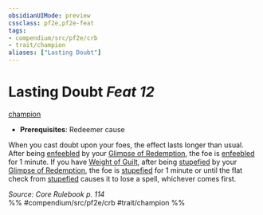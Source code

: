 ```yaml
---
obsidianUIMode: preview
cssclass: pf2e,pf2e-feat
tags:
- compendium/src/pf2e/crb
- trait/champion
aliases: ["Lasting Doubt"]
---
```

# Lasting Doubt  *Feat 12*  
[champion](rules/traits/champion.md)  

- **Prerequisites**: Redeemer cause

When you cast doubt upon your foes, the effect lasts longer than usual. After being [enfeebled](rules/conditions.md#Enfeebled) by your [Glimpse of Redemption](rules/actions/glimpse-of-redemption.md), the foe is [enfeebled](rules/conditions.md#Enfeebled) for 1 minute. If you have [Weight of Guilt](compendium/feats/weight-of-guilt.md), after being [stupefied](rules/conditions.md#Stupefied) by your [Glimpse of Redemption](rules/actions/glimpse-of-redemption.md), the foe is [stupefied](rules/conditions.md#Stupefied) for 1 minute or until the flat check from [stupefied](rules/conditions.md#Stupefied) causes it to lose a spell, whichever comes first.

*Source: Core Rulebook p. 114*  
%% #compendium/src/pf2e/crb #trait/champion %%